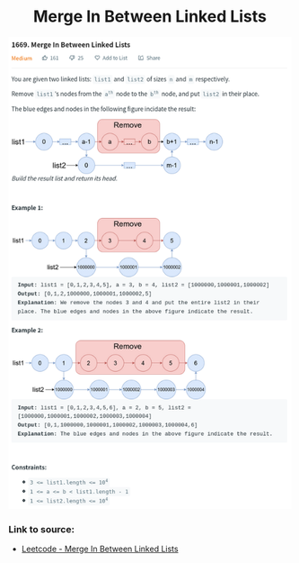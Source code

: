<h1 align="center">Merge In Between Linked Lists</h1>

![alt text](https://raw.githubusercontent.com/matthew01lokiet/Github-repos-images/main/Algs/LinkedList/xgvU2M34_o.png)

### Link to source: 
- <a href="https://leetcode.com/problems/merge-in-between-linked-lists/">Leetcode - Merge In Between Linked Lists</a>

